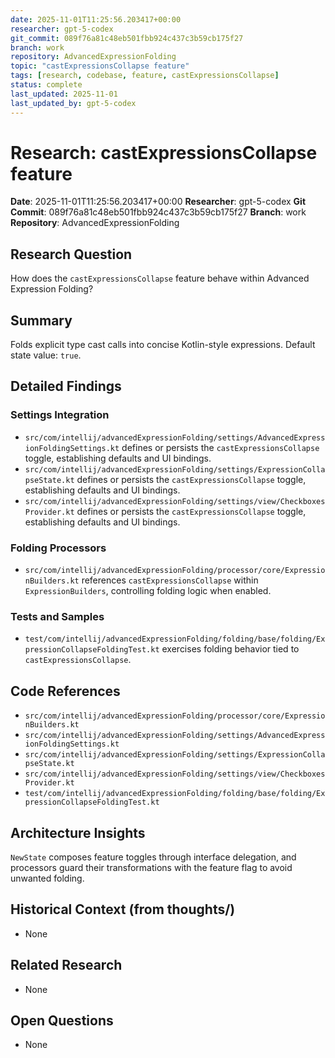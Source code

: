 ```yaml
---
date: 2025-11-01T11:25:56.203417+00:00
researcher: gpt-5-codex
git_commit: 089f76a81c48eb501fbb924c437c3b59cb175f27
branch: work
repository: AdvancedExpressionFolding
topic: "castExpressionsCollapse feature"
tags: [research, codebase, feature, castExpressionsCollapse]
status: complete
last_updated: 2025-11-01
last_updated_by: gpt-5-codex
---
```


# Research: castExpressionsCollapse feature

**Date**: 2025-11-01T11:25:56.203417+00:00
**Researcher**: gpt-5-codex
**Git Commit**: 089f76a81c48eb501fbb924c437c3b59cb175f27
**Branch**: work
**Repository**: AdvancedExpressionFolding

## Research Question
How does the `castExpressionsCollapse` feature behave within Advanced Expression Folding?

## Summary
Folds explicit type cast calls into concise Kotlin-style expressions. Default state value: `true`.

## Detailed Findings
### Settings Integration
- `src/com/intellij/advancedExpressionFolding/settings/AdvancedExpressionFoldingSettings.kt` defines or persists the `castExpressionsCollapse` toggle, establishing defaults and UI bindings.
- `src/com/intellij/advancedExpressionFolding/settings/ExpressionCollapseState.kt` defines or persists the `castExpressionsCollapse` toggle, establishing defaults and UI bindings.
- `src/com/intellij/advancedExpressionFolding/settings/view/CheckboxesProvider.kt` defines or persists the `castExpressionsCollapse` toggle, establishing defaults and UI bindings.

### Folding Processors
- `src/com/intellij/advancedExpressionFolding/processor/core/ExpressionBuilders.kt` references `castExpressionsCollapse` within `ExpressionBuilders`, controlling folding logic when enabled.

### Tests and Samples
- `test/com/intellij/advancedExpressionFolding/folding/base/folding/ExpressionCollapseFoldingTest.kt` exercises folding behavior tied to `castExpressionsCollapse`.

## Code References
- `src/com/intellij/advancedExpressionFolding/processor/core/ExpressionBuilders.kt`
- `src/com/intellij/advancedExpressionFolding/settings/AdvancedExpressionFoldingSettings.kt`
- `src/com/intellij/advancedExpressionFolding/settings/ExpressionCollapseState.kt`
- `src/com/intellij/advancedExpressionFolding/settings/view/CheckboxesProvider.kt`
- `test/com/intellij/advancedExpressionFolding/folding/base/folding/ExpressionCollapseFoldingTest.kt`

## Architecture Insights
`NewState` composes feature toggles through interface delegation, and processors guard their transformations with the feature flag to avoid unwanted folding.

## Historical Context (from thoughts/)
- None

## Related Research
- None

## Open Questions
- None
